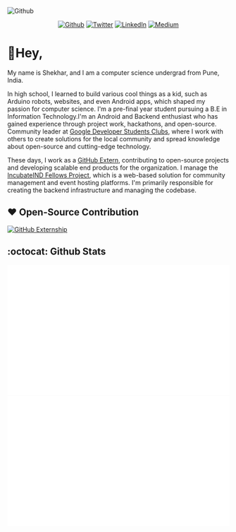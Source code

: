 <div >

 
![Github](https://user-images.githubusercontent.com/51144829/133453643-c01a04d0-9402-47e1-8933-74a85e1b2d1d.jpg)

<p align="center">
 <a href="https://github.com/The-Anton" target="_blank"><img alt="Github" src="https://img.shields.io/badge/GitHub-%2312100E.svg?&style=for-the-badge&logo=Github&logoColor=white" /></a> 
 <a href="https://twitter.com/the_anton01" target="_blank"><img alt="Twitter" src="https://img.shields.io/badge/twitter-%231DA1F2.svg?&style=for-the-badge&logo=twitter&logoColor=white" /></a> 
 <a href="https://www.linkedin.com/in/the-anton/" target="_blank"><img alt="LinkedIn" src="https://img.shields.io/badge/linkedin-%230077B5.svg?&style=for-the-badge&logo=linkedin&logoColor=white" /></a> 
 <a href="https://theanton.medium.com/" target="_blank"><img alt="Medium" src="https://img.shields.io/badge/medium-%2312100E.svg?&style=for-the-badge&logo=medium&logoColor=white" /></a>
</p>
 
</p>
<div>
 
 
 # 👋Hey,

My name is Shekhar, and I am a computer science undergrad from Pune, India.
 
In high school, I learned to build various cool things as a kid, such as Arduino robots, websites, and even Android apps, which shaped my passion for computer science. I'm a pre-final year student pursuing a B.E in Information Technology.I'm an Android and Backend enthusiast who has gained experience through project work, hackathons, and open-source. Community leader at [Google Developer Students Clubs](https://developers.google.com/community/dsc), where I work with others to create solutions for the local community and spread knowledge about open-source and cutting-edge technology.
 
These days, I work as a [GitHub Extern](https://github-externships.github.io/externship/index.html), contributing to open-source projects and developing scalable end products for the organization. I manage the [IncubateIND Fellows Project](https://github.com/incubateind/fellows), which is a web-based solution for community management and event hosting platforms. I'm primarily responsible for creating the backend infrastructure and managing the codebase.

## ❤️ Open-Source Contribution

[![GitHub Externship](https://user-images.githubusercontent.com/51144829/135499248-dfa3c648-afe4-4e5c-8935-476432d186f0.png)](https://user-images.githubusercontent.com/51144829/135498986-fa13dc57-a73a-4ef3-b3a8-32071a803876.png)

## :octocat: Github Stats 
 
 
![](https://github.com/The-Anton/github-stats/blob/master/generated/overview.svg)
![](https://github.com/The-Anton/github-stats/blob/master/generated/languages.svg)

 
<!--
 
<div align='center'>
 
<a href="https://github.com/The-Anton/The-Anton" align='center'>
  <img align="center" src="https://github-readme-stats.vercel.app/api?username=The-Anton&show_icons=true&line_height=27&count_private=true&title_color=ffffff&text_color=c9cacc&icon_color=2bbc8a&bg_color=1d1f21" alt="Martin's GitHub Stats" />
</a>

<div>
-->

